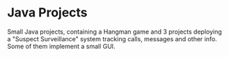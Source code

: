 # Java Projects
 Small Java projects, containing a Hangman game and 3 projects deploying a "Suspect Surveillance" system tracking calls, messages and other info. Some of them implement a small GUI.
